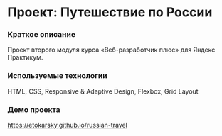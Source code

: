 # Проект: Путешествие по России

### Краткое описание

Проект второго модуля курса «Веб-разработчик плюс» для Яндекс Практикум.

### Используемые технологии

HTML, CSS, Responsive & Adaptive Design, Flexbox, Grid Layout

### Демо проекта

https://etokarsky.github.io/russian-travel
